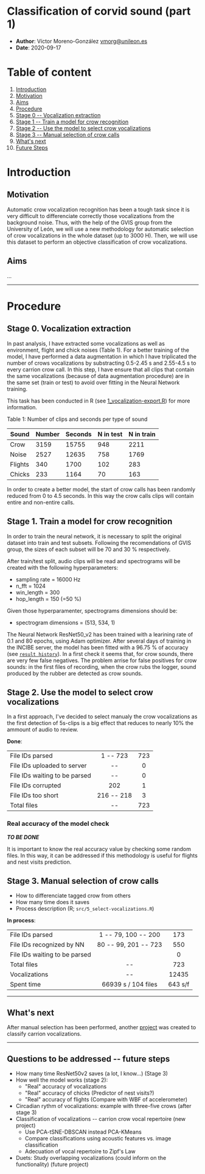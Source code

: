 # Classification of corvid sound (part 1)
  * **Author**: Víctor Moreno-González <vmorg@unileon.es>
  * **Date**: 2020-09-17

# Table of content
1. [Introduction](#introduction)
  1. [Motivation](#motivation)
  1. [Aims](#aims)
1. [Procedure](#procedure)
  1. [Stage 0 -- Vocalization extraction](#stage-0-vocalization-extraction)
  1. [Stage 1 -- Train a model for crow recognition](#stage-1-train-a-model-for-crow-recognition)
  1. [Stage 2 -- Use the model to select crow vocalizations](#stage-2-use-the-model-to-select-crow-vocalizations)
  1. [Stage 3 -- Manual selection of crow calls](#stage-3-manual-selection-of-crow-calls)
1. [What's next](#whats-next)
1. [Future Steps](#future-steps)

# Introduction
## Motivation
Automatic crow vocalization recognition has been a tough
task since it is very difficult to differenciate correctly
those vocalizations from the background noise. Thus, with
the help of the GVIS group from the University of León, we
will use a new methodology for automatic selection of crow
vocalizations in the whole dataset (up to 3000 H). Then,
we will use this dataset to perform an objective
classification of crow vocalizations.

## Aims
...

----

# Procedure

## Stage 0. Vocalization extraction
In past analysis, I have extracted some vocalizations as
well as environment, flight and chick noises (Table 1).
For a better training of the model, I have performed
a data augmentation in which I have triplicated the number
of crows vocalizations by substracting 0.5-2.45 s and
2.55-4.5 s to every carrion crow call. In this step,
I have ensure that all clips that contain the
same vocalizations (because of data augmentation
procedure) are in the same set (train or test) to
avoid over fitting in the Neural Network training.

This task has been conducted in R
(see [1_vocalization-export.R](src/1_vocalization-export.R))
for more information.

Table 1: Number of clips and seconds per type of sound

| Sound   | Number | Seconds | N in test | N in train |
|---------|--------|---------|-----------|------------|
| Crow    |  3159  |  15755  |    948    |   2211     |
| Noise   |  2527  |  12635  |    758    |   1769     |
| Flights |  340   |   1700  |    102    |    283     |
| Chicks  |  233   |   1164  |     70    |    163     |


In order to create a better model, the start of crow calls
has been randomly reduced from 0 to 4.5 seconds. In this
way the crow calls clips will contain entire and
non-entire calls.

## Stage 1. Train a model for crow recognition
In order to train the neural network, it is necessary to
split the original dataset into train and test subsets.
Following the recomendations of GVIS group, the sizes
of each subset will be 70 and 30 % respectively.

After train/test split, audio clips will be read and
spectrograms will be created with the following
hyperparameters:

  * sampling rate = 16000 Hz
  * n_fft = 1024
  * win_length = 300
  * hop_length = 150 (=50 %)

Given those hyperparamenter, spectrograms dimensions
should be:

  * spectrogram dimensions = (513, 534, 1)


The Neural Network ResNet50_v2 has been trained with a
learining rate of 0.1 and 80 epochs, using Adam optimizer.
After several days of training in the INCIBE server,
the model has been fitted with a 96.75 % of accuracy
(see [`result history`](results/ResNet50V2_historial_de_entrenamiento.csv)).
In a first check it seems that, for crow sounds, there are
very few false negatives. The problem arrise for false positives
for crow sounds: in the first files of recording, when the crow
rubs the logger, sound produced by the rubber are detected as crow sounds.

## Stage 2. Use the model to select crow vocalizations

In a first approach, I've decided to select manualy the crow
vocalizations as the first detection of 5s-clips is a big effect
that reduces to nearly 10% the ammount of audio to review.

**Done**:

|                               |            |     |
|:------------------------------|:----------:|:---:|
| File IDs parsed               |   1 -- 723 | 723 |
| File IDs uploaded to server   |     --     | 0   |
| File IDs waiting to be parsed |     --     | 0   |
| File IDs corrupted            | 202        | 1   |
| File IDs too short            | 216 -- 218 | 3   |
| Total files                   |     --     | 723 |


### Real accuracy of the model check

**_TO BE DONE_**

It is important to know the real accuracy value by checking some
random files. In this way, it can be addressed if this methodology
is useful for flights and nest visits prediction.

## Stage 3. Manual selection of crow calls

  * How to differenciate tagged crow from others
  * How many time does it saves
  * Process description (R; `src/5_select-vocalizations.R`)

**In process**:

|                               |                      |          |
|:------------------------------|:--------------------:|:--------:|
| File IDs parsed               | 1 -- 79, 100 -- 200  | 173      |
| File IDs recognized by NN     | 80 -- 99, 201 -- 723 | 550      |
| File IDs waiting to be parsed |                      | 0        |
| Total files                   |        --            | 723      |
| Vocalizations                 |        --            | 12435    |
| Spent time                    | 66939 s / 104 files  | 643 s/f  |

----

## What's next
After manual selection has been performed, another
[project](../20210217_Carrion-crow_Vocal-repertoire/README.md)
was created to classify carrion vocalizations.

-----
## Questions to be addressed -- future steps
  - How many time ResNet50v2 saves (a lot, I know...)
    (Stage 3)
  - How well the model works (stage 2):
    * "Real" accuracy of vocalizations
    * "Real" accuracy of chicks (Predictor of nest visits?)
    * "Real" accuracy of flights (Compare with WBF of accelerometer)
  - Circadian rythm of vocalizations: example with three-five crows
    (after stage 3)
  - Classification of vocalizations -- carrion crow vocal repertoire
    (new project)
    * Use PCA-tSNE-DBSCAN instead PCA-KMeans
    * Compare classifications using acoustic features vs. image classification
    * Adecuation of vocal repertoire to Zipf's Law
  - Duets: Study overlapping vocalizations (could inform on the functionality)
    (future project)
